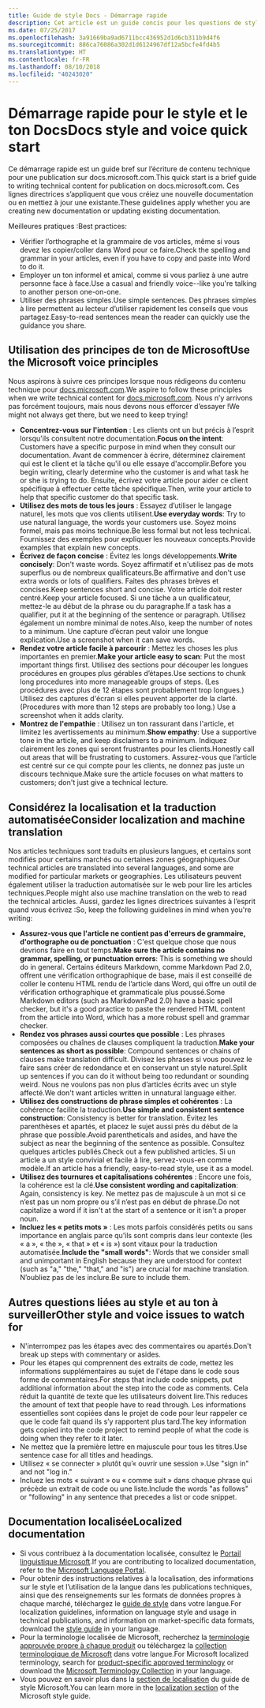 ```yaml
---
title: Guide de style Docs - Démarrage rapide
description: Cet article est un guide concis pour les questions de style. Il contient seulement l’essentiel pour bien démarrer avec docs.microsoft.com.
ms.date: 07/25/2017
ms.openlocfilehash: 3a91669ba9ad6711bcc436952d1d6cb311b9d4f6
ms.sourcegitcommit: 886ca76086a302d1d6124967df12a5bcfe4fd4b5
ms.translationtype: HT
ms.contentlocale: fr-FR
ms.lasthandoff: 08/10/2018
ms.locfileid: "40243020"
---
```

# <a name="docs-style-and-voice-quick-start"></a><span data-ttu-id="91aa8-103">Démarrage rapide pour le style et le ton Docs</span><span class="sxs-lookup"><span data-stu-id="91aa8-103">Docs style and voice quick start</span></span>

<span data-ttu-id="91aa8-104">Ce démarrage rapide est un guide bref sur l’écriture de contenu technique pour une publication sur docs.microsoft.com.</span><span class="sxs-lookup"><span data-stu-id="91aa8-104">This quick start is a brief guide to writing technical content for publication on docs.microsoft.com.</span></span> <span data-ttu-id="91aa8-105">Ces lignes directrices s’appliquent que vous créiez une nouvelle documentation ou en mettiez à jour une existante.</span><span class="sxs-lookup"><span data-stu-id="91aa8-105">These guidelines apply whether you are creating new documentation or updating existing documentation.</span></span>

<span data-ttu-id="91aa8-106">Meilleures pratiques :</span><span class="sxs-lookup"><span data-stu-id="91aa8-106">Best practices:</span></span>

- <span data-ttu-id="91aa8-107">Vérifier l’orthographe et la grammaire de vos articles, même si vous devez les copier/coller dans Word pour ce faire.</span><span class="sxs-lookup"><span data-stu-id="91aa8-107">Check the spelling and grammar in your articles, even if you have to copy and paste into Word to do it.</span></span>
- <span data-ttu-id="91aa8-108">Employer un ton informel et amical, comme si vous parliez à une autre personne face à face.</span><span class="sxs-lookup"><span data-stu-id="91aa8-108">Use a casual and friendly voice--like you're talking to another person one-on-one.</span></span>
- <span data-ttu-id="91aa8-109">Utiliser des phrases simples.</span><span class="sxs-lookup"><span data-stu-id="91aa8-109">Use simple sentences.</span></span> <span data-ttu-id="91aa8-110">Des phrases simples à lire permettent au lecteur d’utiliser rapidement les conseils que vous partagez.</span><span class="sxs-lookup"><span data-stu-id="91aa8-110">Easy-to-read sentences mean the reader can quickly use the guidance you share.</span></span>

## <a name="use-the-microsoft-voice-principles"></a><span data-ttu-id="91aa8-111">Utilisation des principes de ton de Microsoft</span><span class="sxs-lookup"><span data-stu-id="91aa8-111">Use the Microsoft voice principles</span></span>

<span data-ttu-id="91aa8-112">Nous aspirons à suivre ces principes lorsque nous rédigeons du contenu technique pour [docs.microsoft.com](https://docs.microsoft.com).</span><span class="sxs-lookup"><span data-stu-id="91aa8-112">We aspire to follow these principles when we write technical content for [docs.microsoft.com](https://docs.microsoft.com).</span></span> <span data-ttu-id="91aa8-113">Nous n’y arrivons pas forcément toujours, mais nous devons nous efforcer d’essayer !</span><span class="sxs-lookup"><span data-stu-id="91aa8-113">We might not always get there, but we need to keep trying!</span></span>

- <span data-ttu-id="91aa8-114">**Concentrez-vous sur l'intention** : Les clients ont un but précis à l’esprit lorsqu'ils consultent notre documentation.</span><span class="sxs-lookup"><span data-stu-id="91aa8-114">**Focus on the intent**: Customers have a specific purpose in mind when they consult our documentation.</span></span> <span data-ttu-id="91aa8-115">Avant de commencer à écrire, déterminez clairement qui est le client et la tâche qu'il ou elle essaye d'accomplir.</span><span class="sxs-lookup"><span data-stu-id="91aa8-115">Before you begin writing, clearly determine who the customer is and what task he or she is trying to do.</span></span> <span data-ttu-id="91aa8-116">Ensuite, écrivez votre article pour aider ce client spécifique à effectuer cette tâche spécifique.</span><span class="sxs-lookup"><span data-stu-id="91aa8-116">Then, write your article to help that specific customer do that specific task.</span></span>
- <span data-ttu-id="91aa8-117">**Utilisez des mots de tous les jours** : Essayez d’utiliser le langage naturel, les mots que vos clients utilisent.</span><span class="sxs-lookup"><span data-stu-id="91aa8-117">**Use everyday words**: Try to use natural language, the words your customers use.</span></span> <span data-ttu-id="91aa8-118">Soyez moins formel, mais pas moins technique.</span><span class="sxs-lookup"><span data-stu-id="91aa8-118">Be less formal but not less technical.</span></span> <span data-ttu-id="91aa8-119">Fournissez des exemples pour expliquer les nouveaux concepts.</span><span class="sxs-lookup"><span data-stu-id="91aa8-119">Provide examples that explain new concepts.</span></span>
- <span data-ttu-id="91aa8-120">**Écrivez de façon concise** : Évitez les longs développements.</span><span class="sxs-lookup"><span data-stu-id="91aa8-120">**Write concisely**: Don't waste words.</span></span> <span data-ttu-id="91aa8-121">Soyez affirmatif et n'utilisez pas de mots superflus ou de nombreux qualificateurs.</span><span class="sxs-lookup"><span data-stu-id="91aa8-121">Be affirmative and don't use extra words or lots of qualifiers.</span></span> <span data-ttu-id="91aa8-122">Faites des phrases brèves et concises.</span><span class="sxs-lookup"><span data-stu-id="91aa8-122">Keep sentences short and concise.</span></span> <span data-ttu-id="91aa8-123">Votre article doit rester centré.</span><span class="sxs-lookup"><span data-stu-id="91aa8-123">Keep your article focused.</span></span> <span data-ttu-id="91aa8-124">Si une tâche a un qualificateur, mettez-le au début de la phrase ou du paragraphe.</span><span class="sxs-lookup"><span data-stu-id="91aa8-124">If a task has a qualifier, put it at the beginning of the sentence or paragraph.</span></span> <span data-ttu-id="91aa8-125">Utilisez également un nombre minimal de notes.</span><span class="sxs-lookup"><span data-stu-id="91aa8-125">Also, keep the number of notes to a minimum.</span></span> <span data-ttu-id="91aa8-126">Une capture d’écran peut valoir une longue explication.</span><span class="sxs-lookup"><span data-stu-id="91aa8-126">Use a screenshot when it can save words.</span></span>
- <span data-ttu-id="91aa8-127">**Rendez votre article facile à parcourir** : Mettez les choses les plus importantes en premier.</span><span class="sxs-lookup"><span data-stu-id="91aa8-127">**Make your article easy to scan**: Put the most important things first.</span></span> <span data-ttu-id="91aa8-128">Utilisez des sections pour découper les longues procédures en groupes plus gérables d’étapes.</span><span class="sxs-lookup"><span data-stu-id="91aa8-128">Use sections to chunk long procedures into more manageable groups of steps.</span></span> <span data-ttu-id="91aa8-129">(Les procédures avec plus de 12 étapes sont probablement trop longues.) Utilisez des captures d'écran si elles peuvent apporter de la clarté.</span><span class="sxs-lookup"><span data-stu-id="91aa8-129">(Procedures with more than 12 steps are probably too long.) Use a screenshot when it adds clarity.</span></span>
- <span data-ttu-id="91aa8-130">**Montrez de l'empathie** : Utilisez un ton rassurant dans l'article, et limitez les avertissements au minimum.</span><span class="sxs-lookup"><span data-stu-id="91aa8-130">**Show empathy**: Use a supportive tone in the article, and keep disclaimers to a minimum.</span></span> <span data-ttu-id="91aa8-131">Indiquez clairement les zones qui seront frustrantes pour les clients.</span><span class="sxs-lookup"><span data-stu-id="91aa8-131">Honestly call out areas that will be frustrating to customers.</span></span> <span data-ttu-id="91aa8-132">Assurez-vous que l’article est centré sur ce qui compte pour les clients, ne donnez pas juste un discours technique.</span><span class="sxs-lookup"><span data-stu-id="91aa8-132">Make sure the article focuses on what matters to customers; don't just give a technical lecture.</span></span>

## <a name="consider-localization-and-machine-translation"></a><span data-ttu-id="91aa8-133">Considérez la localisation et la traduction automatisée</span><span class="sxs-lookup"><span data-stu-id="91aa8-133">Consider localization and machine translation</span></span>

<span data-ttu-id="91aa8-134">Nos articles techniques sont traduits en plusieurs langues, et certains sont modifiés pour certains marchés ou certaines zones géographiques.</span><span class="sxs-lookup"><span data-stu-id="91aa8-134">Our technical articles are translated into several languages, and some are modified for particular markets or geographies.</span></span> <span data-ttu-id="91aa8-135">Les utilisateurs peuvent également utiliser la traduction automatisée sur le web pour lire les articles techniques.</span><span class="sxs-lookup"><span data-stu-id="91aa8-135">People might also use machine translation on the web to read the technical articles.</span></span> <span data-ttu-id="91aa8-136">Aussi, gardez les lignes directrices suivantes à l’esprit quand vous écrivez :</span><span class="sxs-lookup"><span data-stu-id="91aa8-136">So, keep the following guidelines in mind when you're writing:</span></span>

- <span data-ttu-id="91aa8-137">**Assurez-vous que l'article ne contient pas d'erreurs de grammaire, d'orthographe ou de ponctuation** : C'est quelque chose que nous devrions faire en tout temps.</span><span class="sxs-lookup"><span data-stu-id="91aa8-137">**Make sure the article contains no grammar, spelling, or punctuation errors**: This is something we should do in general.</span></span> <span data-ttu-id="91aa8-138">Certains éditeurs Markdown, comme Markdown Pad 2.0, offrent une vérification orthographique de base, mais il est conseillé de coller le contenu HTML rendu de l’article dans Word, qui offre un outil de vérification orthographique et grammaticale plus poussé.</span><span class="sxs-lookup"><span data-stu-id="91aa8-138">Some Markdown editors (such as MarkdownPad 2.0) have a basic spell checker, but it's a good practice to paste the rendered HTML content from the article into Word, which has a more robust spell and grammar checker.</span></span>
- <span data-ttu-id="91aa8-139">**Rendez vos phrases aussi courtes que possible** : Les phrases composées ou chaînes de clauses compliquent la traduction.</span><span class="sxs-lookup"><span data-stu-id="91aa8-139">**Make your sentences as short as possible**: Compound sentences or chains of clauses make translation difficult.</span></span> <span data-ttu-id="91aa8-140">Divisez les phrases si vous pouvez le faire sans créer de redondance et en conservant un style naturel.</span><span class="sxs-lookup"><span data-stu-id="91aa8-140">Split up sentences if you can do it without being too redundant or sounding weird.</span></span> <span data-ttu-id="91aa8-141">Nous ne voulons pas non plus d’articles écrits avec un style affecté.</span><span class="sxs-lookup"><span data-stu-id="91aa8-141">We don't want articles written in unnatural language either.</span></span>
- <span data-ttu-id="91aa8-142">**Utilisez des constructions de phrase simples et cohérentes** : La cohérence facilite la traduction.</span><span class="sxs-lookup"><span data-stu-id="91aa8-142">**Use simple and consistent sentence construction**: Consistency is better for translation.</span></span> <span data-ttu-id="91aa8-143">Évitez les parenthèses et apartés, et placez le sujet aussi près du début de la phrase que possible.</span><span class="sxs-lookup"><span data-stu-id="91aa8-143">Avoid parentheticals and asides, and have the subject as near the beginning of the sentence as possible.</span></span> <span data-ttu-id="91aa8-144">Consultez quelques articles publiés.</span><span class="sxs-lookup"><span data-stu-id="91aa8-144">Check out a few published articles.</span></span> <span data-ttu-id="91aa8-145">Si un article a un style convivial et facile à lire, servez-vous-en comme modèle.</span><span class="sxs-lookup"><span data-stu-id="91aa8-145">If an article has a friendly, easy-to-read style, use it as a model.</span></span>
- <span data-ttu-id="91aa8-146">**Utilisez des tournures et capitalisations cohérentes** : Encore une fois, la cohérence est la clé.</span><span class="sxs-lookup"><span data-stu-id="91aa8-146">**Use consistent wording and capitalization**: Again, consistency is key.</span></span> <span data-ttu-id="91aa8-147">Ne mettez pas de majuscule à un mot si ce n’est pas un nom propre ou s’il n’est pas en début de phrase.</span><span class="sxs-lookup"><span data-stu-id="91aa8-147">Do not capitalize a word if it isn't at the start of a sentence or it isn't a proper noun.</span></span>
- <span data-ttu-id="91aa8-148">**Incluez les « petits mots »** : Les mots parfois considérés petits ou sans importance en anglais parce qu’ils sont compris dans leur contexte (les « a », « the », « that » et « is ») sont vitaux pour la traduction automatisée.</span><span class="sxs-lookup"><span data-stu-id="91aa8-148">**Include the "small words"**: Words that we consider small and unimportant in English because they are understood for context (such as "a," "the," "that," and "is") are crucial for machine translation.</span></span> <span data-ttu-id="91aa8-149">N’oubliez pas de les inclure.</span><span class="sxs-lookup"><span data-stu-id="91aa8-149">Be sure to include them.</span></span>

## <a name="other-style-and-voice-issues-to-watch-for"></a><span data-ttu-id="91aa8-150">Autres questions liées au style et au ton à surveiller</span><span class="sxs-lookup"><span data-stu-id="91aa8-150">Other style and voice issues to watch for</span></span>

- <span data-ttu-id="91aa8-151">N'interrompez pas les étapes avec des commentaires ou apartés.</span><span class="sxs-lookup"><span data-stu-id="91aa8-151">Don't break up steps with commentary or asides.</span></span>
- <span data-ttu-id="91aa8-152">Pour les étapes qui comprennent des extraits de code, mettez les informations supplémentaires au sujet de l'étape dans le code sous forme de commentaires.</span><span class="sxs-lookup"><span data-stu-id="91aa8-152">For steps that include code snippets, put additional information about the step into the code as comments.</span></span> <span data-ttu-id="91aa8-153">Cela réduit la quantité de texte que les utilisateurs doivent lire.</span><span class="sxs-lookup"><span data-stu-id="91aa8-153">This reduces the amount of text that people have to read through.</span></span> <span data-ttu-id="91aa8-154">Les informations essentielles sont copiées dans le projet de code pour leur rappeler ce que le code fait quand ils s’y rapportent plus tard.</span><span class="sxs-lookup"><span data-stu-id="91aa8-154">The key information gets copied into the code project to remind people of what the code is doing when they refer to it later.</span></span>
- <span data-ttu-id="91aa8-155">Ne mettez que la première lettre en majuscule pour tous les titres.</span><span class="sxs-lookup"><span data-stu-id="91aa8-155">Use sentence case for all titles and headings.</span></span>
- <span data-ttu-id="91aa8-156">Utilisez « se connecter » plutôt qu’« ouvrir une session ».</span><span class="sxs-lookup"><span data-stu-id="91aa8-156">Use "sign in" and not "log in."</span></span>
- <span data-ttu-id="91aa8-157">Incluez les mots « suivant » ou « comme suit » dans chaque phrase qui précède un extrait de code ou une liste.</span><span class="sxs-lookup"><span data-stu-id="91aa8-157">Include the words "as follows" or "following" in any sentence that precedes a list or code snippet.</span></span>

## <a name="localized-documentation"></a><span data-ttu-id="91aa8-158">Documentation localisée</span><span class="sxs-lookup"><span data-stu-id="91aa8-158">Localized documentation</span></span>

- <span data-ttu-id="91aa8-159">Si vous contribuez à la documentation localisée, consultez le [Portail linguistique Microsoft](https://www.microsoft.com/Language/Default.aspx).</span><span class="sxs-lookup"><span data-stu-id="91aa8-159">If you are contributing to localized documentation, refer to the [Microsoft Language Portal](https://www.microsoft.com/Language/Default.aspx).</span></span>
- <span data-ttu-id="91aa8-160">Pour obtenir des instructions relatives à la localisation, des informations sur le style et l’utilisation de la langue dans les publications techniques, ainsi que des renseignements sur les formats de données propres à chaque marché, téléchargez le [guide de style](https://www.microsoft.com/Language/StyleGuides) dans votre langue.</span><span class="sxs-lookup"><span data-stu-id="91aa8-160">For localization guidelines, information on language style and usage in technical publications, and information on market-specific data formats, download the [style guide](https://www.microsoft.com/Language/StyleGuides) in your language.</span></span>
- <span data-ttu-id="91aa8-161">Pour la terminologie localisée de Microsoft, recherchez la [terminologie approuvée propre à chaque produit](https://www.microsoft.com/Language/Default.aspx) ou téléchargez la [collection terminologique de Microsoft](https://www.microsoft.com/Language/Terminology.aspx) dans votre langue.</span><span class="sxs-lookup"><span data-stu-id="91aa8-161">For Microsoft localized terminology, search for [product-specific approved terminology](https://www.microsoft.com/Language/Default.aspx) or download the [Microsoft Terminology Collection](https://www.microsoft.com/Language/Terminology.aspx) in your language.</span></span>
- <span data-ttu-id="91aa8-162">Vous pouvez en savoir plus dans la [section de localisation](https://docs.microsoft.com/style-guide/global-communications/) du guide de style Microsoft.</span><span class="sxs-lookup"><span data-stu-id="91aa8-162">You can learn more in the [localization section](https://docs.microsoft.com/style-guide/global-communications/) of the Microsoft style guide.</span></span>
